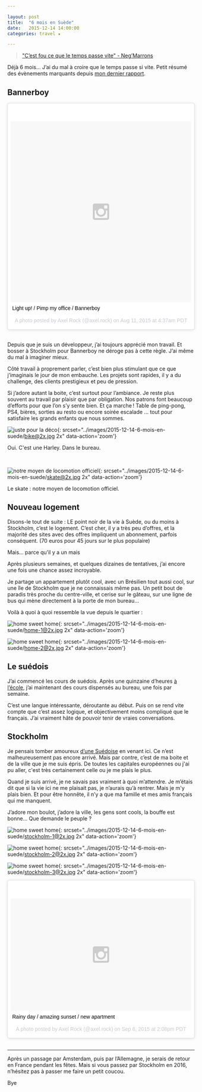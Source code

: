 ```yaml
---

layout: post
title:  "6 mois en Suède"
date:   2015-12-14 14:00:00
categories: travel ★

---
```


> ["C’est fou ce que le temps passe vite" - Neg’Marrons](https://youtu.be/fOmQtEFbdkQ?t=50s)

Déjà 6 mois… J’ai du mal à croire que le temps passe si vite. Petit résumé des évènements marquants depuis [mon dernier rapport](http://axelrock.fr/un-mois-en-suede/).

## Bannerboy

<blockquote class="instagram-media" data-instgrm-captioned data-instgrm-version="6" style=" background:#FFF; border:0; border-radius:3px; box-shadow:0 0 1px 0 rgba(0,0,0,0.5),0 1px 10px 0 rgba(0,0,0,0.15); margin: 1px; max-width:658px; padding:0; width:99.375%; width:-webkit-calc(100% - 2px); width:calc(100% - 2px);"><div style="padding:8px;"> <div style=" background:#F8F8F8; line-height:0; margin-top:40px; padding:50.0% 0; text-align:center; width:100%;"> <div style=" background:url(data:image/png;base64,iVBORw0KGgoAAAANSUhEUgAAACwAAAAsCAMAAAApWqozAAAAGFBMVEUiIiI9PT0eHh4gIB4hIBkcHBwcHBwcHBydr+JQAAAACHRSTlMABA4YHyQsM5jtaMwAAADfSURBVDjL7ZVBEgMhCAQBAf//42xcNbpAqakcM0ftUmFAAIBE81IqBJdS3lS6zs3bIpB9WED3YYXFPmHRfT8sgyrCP1x8uEUxLMzNWElFOYCV6mHWWwMzdPEKHlhLw7NWJqkHc4uIZphavDzA2JPzUDsBZziNae2S6owH8xPmX8G7zzgKEOPUoYHvGz1TBCxMkd3kwNVbU0gKHkx+iZILf77IofhrY1nYFnB/lQPb79drWOyJVa/DAvg9B/rLB4cC+Nqgdz/TvBbBnr6GBReqn/nRmDgaQEej7WhonozjF+Y2I/fZou/qAAAAAElFTkSuQmCC); display:block; height:44px; margin:0 auto -44px; position:relative; top:-22px; width:44px;"></div></div> <p style=" margin:8px 0 0 0; padding:0 4px;"> <a href="https://www.instagram.com/p/6Pd2iFjU_M/" style=" color:#000; font-family:Arial,sans-serif; font-size:14px; font-style:normal; font-weight:normal; line-height:17px; text-decoration:none; word-wrap:break-word;" target="_blank">Light up! / Pimp my office / Bannerboy</a></p> <p style=" color:#c9c8cd; font-family:Arial,sans-serif; font-size:14px; line-height:17px; margin-bottom:0; margin-top:8px; overflow:hidden; padding:8px 0 7px; text-align:center; text-overflow:ellipsis; white-space:nowrap;">A photo posted by Axel Rock (@axel.rock) on <time style=" font-family:Arial,sans-serif; font-size:14px; line-height:17px;" datetime="2015-08-11T11:37:20+00:00">Aug 11, 2015 at 4:37am PDT</time></p></div></blockquote> <script async defer src="//platform.instagram.com/en_US/embeds.js"></script><br/>

Depuis que je suis un développeur, j’ai toujours apprécié mon travail. Et bosser à Stockholm pour Bannerboy ne déroge pas à cette règle. J’ai même du mal à imaginer mieux.

Côté travail à proprement parler, c’est bien plus stimulant que ce que j’imaginais le jour de mon embauche. Les projets sont rapides, il y a du challenge, des clients prestigieux et peu de pression.

Si j’adore autant la boite, c’est surtout pour l’ambiance. Je reste plus souvent au travail par plaisir que par obligation. Nos patrons font beaucoup d’efforts pour que l’on s’y sente bien. Et ça marche ! Table de ping-pong, PS4, bières, sorties au resto ou encore soirée escalade ... tout pour satisfaire les grands enfants que nous sommes.

![juste pour la déco](../images/2015-12-14-6-mois-en-suede/bike.jpg){: srcset="../images/2015-12-14-6-mois-en-suede/bike@2x.jpg 2x" data-action='zoom'}

<p class="center">Oui. C'est une Harley. Dans le bureau.</p>
<br/>

![notre moyen de locomotion officiel](../images/2015-12-14-6-mois-en-suede/skate.jpg){: srcset="../images/2015-12-14-6-mois-en-suede/skate@2x.jpg 2x" data-action='zoom'}

<p class="center">Le skate : notre moyen de locomotion officiel.</p>

## Nouveau logement

Disons-le tout de suite : LE point noir de la vie à Suède, ou du moins à Stockholm, c’est le logement. C’est cher, il y a très peu d’offres, et la majorité des sites avec des offres impliquent un abonnement, parfois conséquent. (70 euros pour 45 jours sur le plus populaire)

Mais… parce qu’il y a un mais

Après plusieurs semaines, et quelques dizaines de tentatives, j’ai encore une fois une chance assez incroyable.

Je partage un appartement plutôt cool, avec un Brésilien tout aussi cool, sur une île de Stockholm que je ne connaissais même pas. Un petit bout de paradis très proche du centre-ville, et cerise sur le gâteau, sur une ligne de bus qui mène directement à la porte de mon bureau…

Voilà à quoi à quoi ressemble la vue depuis le quartier :

![home sweet home](../images/2015-12-14-6-mois-en-suede/home-1.jpg){: srcset="../images/2015-12-14-6-mois-en-suede/home-1@2x.jpg 2x" data-action='zoom'}

![home sweet home](../images/2015-12-14-6-mois-en-suede/home-2.jpg){: srcset="../images/2015-12-14-6-mois-en-suede/home-2@2x.jpg 2x" data-action='zoom'}

## Le suédois

J’ai commencé les cours de suédois. Après une quinzaine d’heures [à l’école](https://en.wikipedia.org/wiki/Swedish_for_immigrants), j’ai maintenant des cours dispensés au bureau, une fois par semaine.

C’est une langue intéressante, déroutante au début. Puis on se rend vite compte que c’est assez logique, et objectivement moins compliqué que le français. J’ai vraiment hâte de pouvoir tenir de vraies conversations.

## Stockholm

Je pensais tomber amoureux [d’une Suédoise](http://i.skyrock.net/5581/58515581/pics/2642954474_small_1.jpg) en venant ici. Ce n’est malheureusement pas encore arrivé. Mais par contre, c’est de ma boite et de la ville que je me suis épris. De toutes les capitales européennes ou j'ai pu aller, c'est très certainement celle ou je me plais le plus.

Quand je suis arrivé, je ne savais pas vraiment à quoi m’attendre. Je m’étais dit que si la vie ici ne me plaisait pas, je n’aurais qu’à rentrer. Mais je m'y plais bien. Et pour être honnête, il n’y a que ma famille et mes amis français qui me manquent.

J’adore mon boulot, j’adore la ville, les gens sont cools, la bouffe est bonne… Que demande le peuple ?


![home sweet home](../images/2015-12-14-6-mois-en-suede/stockholm-1.jpg){: srcset="../images/2015-12-14-6-mois-en-suede/stockholm-1@2x.jpg 2x" data-action='zoom'}

![home sweet home](../images/2015-12-14-6-mois-en-suede/stockholm-2.jpg){: srcset="../images/2015-12-14-6-mois-en-suede/stockholm-2@2x.jpg 2x" data-action='zoom'}

![home sweet home](../images/2015-12-14-6-mois-en-suede/stockholm-3.jpg){: srcset="../images/2015-12-14-6-mois-en-suede/stockholm-3@2x.jpg 2x" data-action='zoom'}

<blockquote class="instagram-media" data-instgrm-captioned data-instgrm-version="6" style=" background:#FFF; border:0; border-radius:3px; box-shadow:0 0 1px 0 rgba(0,0,0,0.5),0 1px 10px 0 rgba(0,0,0,0.15); margin: 1px; max-width:658px; padding:0; width:99.375%; width:-webkit-calc(100% - 2px); width:calc(100% - 2px);"><div style="padding:8px;"> <div style=" background:#F8F8F8; line-height:0; margin-top:40px; padding:31.1111111111% 0; text-align:center; width:100%;"> <div style=" background:url(data:image/png;base64,iVBORw0KGgoAAAANSUhEUgAAACwAAAAsCAMAAAApWqozAAAAGFBMVEUiIiI9PT0eHh4gIB4hIBkcHBwcHBwcHBydr+JQAAAACHRSTlMABA4YHyQsM5jtaMwAAADfSURBVDjL7ZVBEgMhCAQBAf//42xcNbpAqakcM0ftUmFAAIBE81IqBJdS3lS6zs3bIpB9WED3YYXFPmHRfT8sgyrCP1x8uEUxLMzNWElFOYCV6mHWWwMzdPEKHlhLw7NWJqkHc4uIZphavDzA2JPzUDsBZziNae2S6owH8xPmX8G7zzgKEOPUoYHvGz1TBCxMkd3kwNVbU0gKHkx+iZILf77IofhrY1nYFnB/lQPb79drWOyJVa/DAvg9B/rLB4cC+Nqgdz/TvBbBnr6GBReqn/nRmDgaQEej7WhonozjF+Y2I/fZou/qAAAAAElFTkSuQmCC); display:block; height:44px; margin:0 auto -44px; position:relative; top:-22px; width:44px;"></div></div> <p style=" margin:8px 0 0 0; padding:0 4px;"> <a href="https://www.instagram.com/p/7Tb2QxjU14/" style=" color:#000; font-family:Arial,sans-serif; font-size:14px; font-style:normal; font-weight:normal; line-height:17px; text-decoration:none; word-wrap:break-word;" target="_blank">Rainy day / amazing sunset / new apartment</a></p> <p style=" color:#c9c8cd; font-family:Arial,sans-serif; font-size:14px; line-height:17px; margin-bottom:0; margin-top:8px; overflow:hidden; padding:8px 0 7px; text-align:center; text-overflow:ellipsis; white-space:nowrap;">A photo posted by Axel Rock (@axel.rock) on <time style=" font-family:Arial,sans-serif; font-size:14px; line-height:17px;" datetime="2015-09-06T21:08:11+00:00">Sep 6, 2015 at 2:08pm PDT</time></p></div></blockquote> <script async defer src="//platform.instagram.com/en_US/embeds.js"></script>

<br/>

___

Après un passage par Amsterdam, puis par l’Allemagne, je serais de retour en France pendant les fêtes. Mais si vous passez par Stockholm en 2016, n’hésitez pas à passer me faire un petit coucou.

Bye